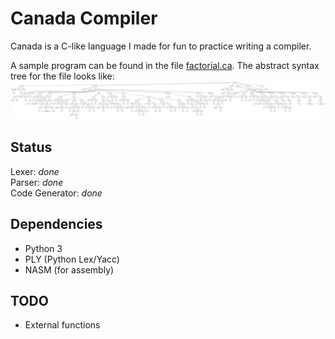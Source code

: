 Canada Compiler
===============

Canada is a C-like language I made for fun to practice writing a compiler.

A sample program can be found in the file [factorial.ca](factorial.ca).
The abstract syntax tree for the file looks like:  
![Abstract syntax tree for program.samp](factorial.dot.png)

Status
------

Lexer: *done*  
Parser: *done*  
Code Generator: *done*

Dependencies
------------

* Python 3
* PLY (Python Lex/Yacc)
* NASM (for assembly)

TODO
----

* External functions

